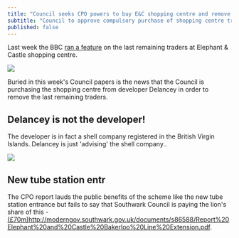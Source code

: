 ```yaml
---
title: "Council seeks CPO powers to buy E&C shopping centre and remove traders" 
subtitle: "Council to approve compulsory purchase of shopping centre traders"
published: false
---
```

Last week the BBC [ran a feature](https://twitter.com/LatinElephant/status/1239870649851613185) on the last remaining traders at Elephant & Castle shopping centre.

![](http://35percent.org/img/tradersbbc.png)

Buried in this week's Council papers is the news that the Council is purchasing the shopping centre from developer Delancey in order to remove the last remaining traders. 

## Delancey is not the developer!
The developer is in fact a shell company registered in the British Virgin Islands. Delancey is just 'advising' the shell company..

![](http://35percent.org/img/bvidelancey.png)

## New tube station entr
The CPO report lauds the public benefits of the scheme like the new tube station entrance but fails to say that Southwark Council is paying the lion's share of this - [(£70m)]()http://moderngov.southwark.gov.uk/documents/s86588/Report%20Elephant%20and%20Castle%20Bakerloo%20Line%20Extension.pdf.




